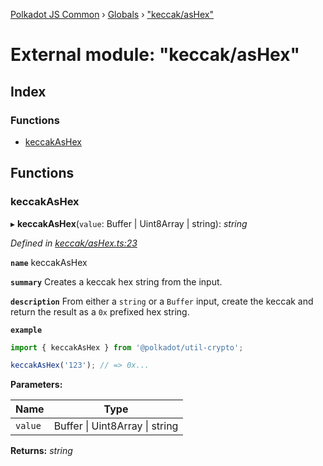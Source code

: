 [Polkadot JS Common](../README.md) › [Globals](../globals.md) › ["keccak/asHex"](_keccak_ashex_.md)

# External module: "keccak/asHex"

## Index

### Functions

* [keccakAsHex](_keccak_ashex_.md#keccakashex)

## Functions

###  keccakAsHex

▸ **keccakAsHex**(`value`: Buffer | Uint8Array | string): *string*

*Defined in [keccak/asHex.ts:23](https://github.com/polkadot-js/common/blob/b0ee79f90/packages/util-crypto/src/keccak/asHex.ts#L23)*

**`name`** keccakAsHex

**`summary`** Creates a keccak hex string from the input.

**`description`** 
From either a `string` or a `Buffer` input, create the keccak and return the result as a `0x` prefixed hex string.

**`example`** 
<BR>

```javascript
import { keccakAsHex } from '@polkadot/util-crypto';

keccakAsHex('123'); // => 0x...
```

**Parameters:**

Name | Type |
------ | ------ |
`value` | Buffer &#124; Uint8Array &#124; string |

**Returns:** *string*
